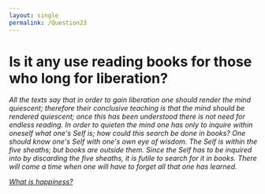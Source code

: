 ```yaml
---
layout: single
permalink: /Question23
---
```

# Is it any use reading books for those who long for liberation?

_All the texts say that in order to gain liberation one should render the mind quiescent; therefore their conclusive teaching is that the mind should be rendered quiescent;
once this has been understood there is not need for endless reading. In order to quieten the mind one has only to inquire within oneself what one's Self is; how could this search be done in books? One should know one's Self with one's own eye of wisdom. The Self is within the five sheaths; but books are outside them. Since the Self has to be inquired into by discarding the five sheaths, it is futile to search for it in books. There will come a time when one will have to forget all that one has learned._

[_What is happiness?_](/Question24)

